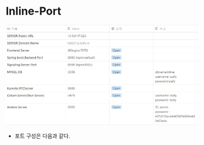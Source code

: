 # Inline-Port

![image-20210819230737276](port.assets/image-20210819230737276.png)

- 포트 구성은 다음과 같다.